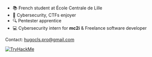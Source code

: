 - :books: French student at École Centrale de Lille
- :thought_balloon: Cybersecurity, CTFs enjoyer
- :mag: Pentester apprentice
- :computer: Cybersecurity intern for **mc2i** & Freelance software developer

Contact: hugocls.pro@gmail.com

[![TryHackMe](https://tryhackme-badges.s3.amazonaws.com/TxLast.png)](https://tryhackme.com/p/TxLast)
